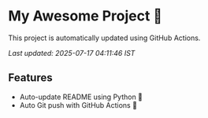 # My Awesome Project 🚀

This project is automatically updated using GitHub Actions.

_Last updated: 2025-07-17 04:11:46 IST_

## Features
- Auto-update README using Python 🐍
- Auto Git push with GitHub Actions 🤖
